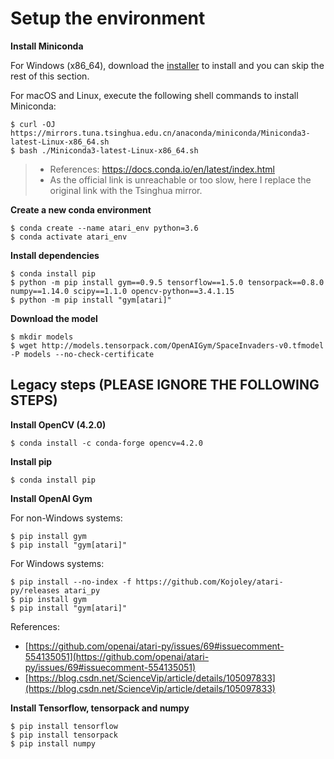 # Setup the environment

**Install Miniconda**

For Windows (x86_64), download the [installer](https://repo.anaconda.com/miniconda/Miniconda3-latest-Windows-x86_64.exe) to install and you can skip the rest of this section.

For macOS and Linux, execute the following shell commands to install Miniconda:

```shell
$ curl -OJ https://mirrors.tuna.tsinghua.edu.cn/anaconda/miniconda/Miniconda3-latest-Linux-x86_64.sh
$ bash ./Miniconda3-latest-Linux-x86_64.sh
```

> - References: https://docs.conda.io/en/latest/index.html
> - As the official link is unreachable or too slow, here I replace the original link with the Tsinghua mirror.

**Create a new conda environment**

```shell
$ conda create --name atari_env python=3.6
$ conda activate atari_env
```

**Install dependencies**

```shell
$ conda install pip
$ python -m pip install gym==0.9.5 tensorflow==1.5.0 tensorpack==0.8.0 numpy==1.14.0 scipy==1.1.0 opencv-python==3.4.1.15
$ python -m pip install "gym[atari]"
```

**Download the model**

```shell
$ mkdir models
$ wget http://models.tensorpack.com/OpenAIGym/SpaceInvaders-v0.tfmodel -P models --no-check-certificate
```

## Legacy steps (PLEASE IGNORE THE FOLLOWING STEPS)

**Install OpenCV (4.2.0)**

```shell
$ conda install -c conda-forge opencv=4.2.0
```

**Install pip**

```shell
$ conda install pip
```

**Install OpenAI Gym**

For non-Windows systems:

```shell
$ pip install gym
$ pip install "gym[atari]"
```

For Windows systems:

```shell
$ pip install --no-index -f https://github.com/Kojoley/atari-py/releases atari_py
$ pip install gym
$ pip install "gym[atari]"
```

References:
- [https://github.com/openai/atari-py/issues/69#issuecomment-554135051](https://github.com/openai/atari-py/issues/69#issuecomment-554135051)
- [https://blog.csdn.net/ScienceVip/article/details/105097833](https://blog.csdn.net/ScienceVip/article/details/105097833)

**Install Tensorflow, tensorpack and numpy**

```shell
$ pip install tensorflow
$ pip install tensorpack
$ pip install numpy
```
